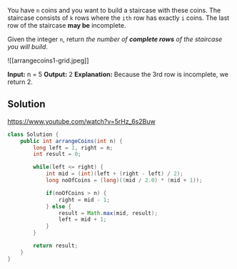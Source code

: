 You have `n` coins and you want to build a staircase with these coins. The staircase consists of `k` rows where the `ith` row has exactly `i` coins. The last row of the staircase **may be** incomplete.

Given the integer `n`, return _the number of **complete rows** of the staircase you will build_.

![[arrangecoins1-grid.jpeg]]

**Input:** n = 5
**Output:** 2
**Explanation:** Because the 3rd row is incomplete, we return 2.

## Solution

https://www.youtube.com/watch?v=5rHz_6s2Buw

```java
class Solution {
    public int arrangeCoins(int n) {
        long left = 1, right = n;
        int result = 0;

        while(left <= right) {
            int mid = (int)(left + (right - left) / 2);
            long noOfCoins = (long)((mid / 2.0) * (mid + 1));

            if(noOfCoins > n) {
                right = mid - 1;
            } else {
                result = Math.max(mid, result);
                left = mid + 1;
            }
        }

        return result;
    }
}
```
